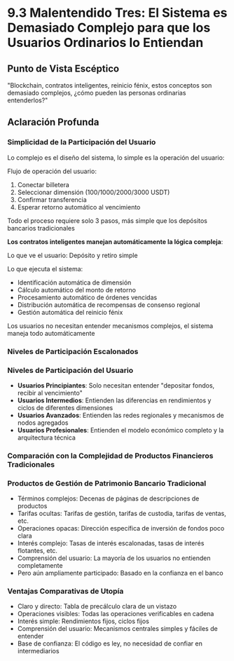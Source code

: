 # 9.3 Malentendido Tres: El Sistema es Demasiado Complejo para que los Usuarios Ordinarios lo Entiendan

## Punto de Vista Escéptico
"Blockchain, contratos inteligentes, reinicio fénix, estos conceptos son demasiado complejos, ¿cómo pueden las personas ordinarias entenderlos?"

## Aclaración Profunda

### Simplicidad de la Participación del Usuario

Lo complejo es el diseño del sistema, lo simple es la operación del usuario:

Flujo de operación del usuario:

1. Conectar billetera
2. Seleccionar dimensión (100/1000/2000/3000 USDT)
3. Confirmar transferencia
4. Esperar retorno automático al vencimiento

Todo el proceso requiere solo 3 pasos, más simple que los depósitos bancarios tradicionales

**Los contratos inteligentes manejan automáticamente la lógica compleja**:

Lo que ve el usuario: Depósito y retiro simple

Lo que ejecuta el sistema:

- Identificación automática de dimensión
- Cálculo automático del monto de retorno
- Procesamiento automático de órdenes vencidas
- Distribución automática de recompensas de consenso regional
- Gestión automática del reinicio fénix

Los usuarios no necesitan entender mecanismos complejos, el sistema maneja todo automáticamente

### Niveles de Participación Escalonados

### Niveles de Participación del Usuario
- **Usuarios Principiantes**: Solo necesitan entender "depositar fondos, recibir al vencimiento"
- **Usuarios Intermedios**: Entienden las diferencias en rendimientos y ciclos de diferentes dimensiones
- **Usuarios Avanzados**: Entienden las redes regionales y mecanismos de nodos agregados
- **Usuarios Profesionales**: Entienden el modelo económico completo y la arquitectura técnica

### Comparación con la Complejidad de Productos Financieros Tradicionales

### Productos de Gestión de Patrimonio Bancario Tradicional
- Términos complejos: Decenas de páginas de descripciones de productos
- Tarifas ocultas: Tarifas de gestión, tarifas de custodia, tarifas de ventas, etc.
- Operaciones opacas: Dirección específica de inversión de fondos poco clara
- Interés complejo: Tasas de interés escalonadas, tasas de interés flotantes, etc.
- Comprensión del usuario: La mayoría de los usuarios no entienden completamente
- Pero aún ampliamente participado: Basado en la confianza en el banco

### Ventajas Comparativas de Utopía
- Claro y directo: Tabla de precálculo clara de un vistazo
- Operaciones visibles: Todas las operaciones verificables en cadena
- Interés simple: Rendimientos fijos, ciclos fijos
- Comprensión del usuario: Mecanismos centrales simples y fáciles de entender
- Base de confianza: El código es ley, no necesidad de confiar en intermediarios